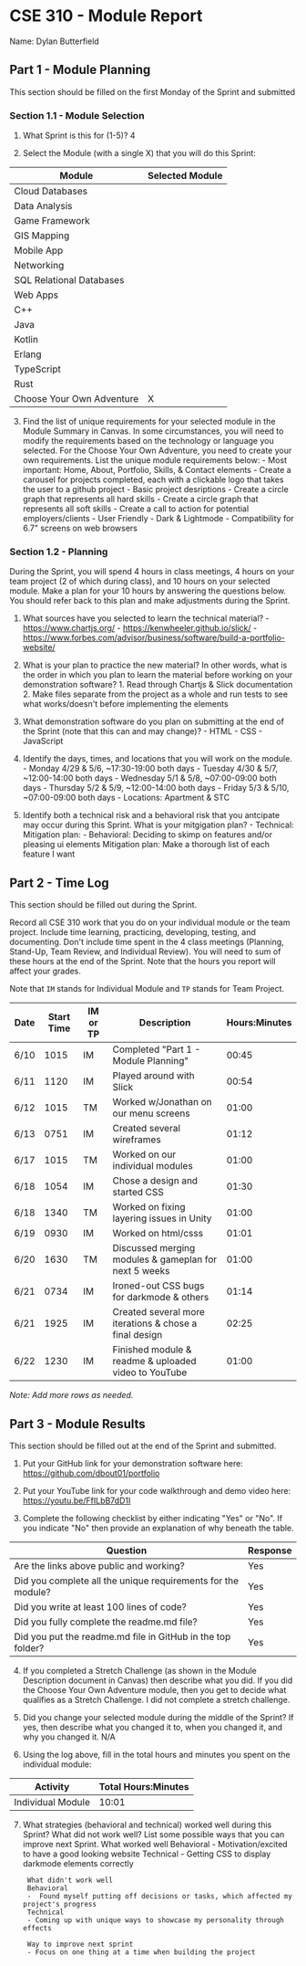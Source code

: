 # CSE 310 - Module Report

Name: Dylan Butterfield

## Part 1 - Module Planning

This section should be filled on the first Monday of the Sprint and submitted

### Section 1.1 - Module Selection

1. What Sprint is this for (1-5)? 4

2. Select the Module (with a single X) that you will do this Sprint:

|Module                   |Selected Module|
|-------------------------|---------------|
|Cloud Databases          |               |
|Data Analysis            |               |
|Game Framework           |               |
|GIS Mapping              |               |
|Mobile App               |               |
|Networking               |               |
|SQL Relational Databases |               |
|Web Apps                 |               |
|C++                      |               |
|Java                     |               |
|Kotlin                   |               |
|Erlang                   |               |
|TypeScript               |               |
|Rust                     |               |
|Choose Your Own Adventure|      X        |

3. Find the list of unique requirements for your selected module in the Module Summary in Canvas.  In some circumstances, you will need to modify the requirements based on the technology or language you selected.  For the Choose Your Own Adventure, you need to create your own requirements.  List the unique module requirements below:
        - Most important: Home, About, Portfolio, Skills, & Contact elements
        - Create a carousel for projects completed, each with a clickable logo that takes the user to
            a github project
                - Basic project desriptions
        - Create a circle graph that represents all hard skills
        - Create a circle graph that represents all soft skills
        - Create a call to action for potential employers/clients
        - User Friendly
        - Dark & Lightmode
        - Compatibility for 6.7" screens on web browsers

### Section 1.2 - Planning

During the Sprint, you will spend 4 hours in class meetings, 4 hours on your team project (2 of which during class), and 10 hours on your selected module.  Make a plan for your 10 hours by answering the questions below.  You should refer back to this plan and make adjustments during the Sprint.

1. What sources have you selected to learn the technical material?
        - https://www.chartjs.org/
        - https://kenwheeler.github.io/slick/
        - https://www.forbes.com/advisor/business/software/build-a-portfolio-website/

2. What is your plan to practice the new material?  In other words, what is the order in which you plan to learn the material before working on your demonstration software?
        1. Read through Chartjs & Slick documentation
        2. Make files separate from the project as a whole and run tests to see what works/doesn't
            before implementing the elements

3. What demonstration software do you plan on submitting at the end of the Sprint (note that this can and may change)?
        - HTML
        - CSS
        - JavaScript

4. Identify the days, times, and locations that you will work on the module.
        - Monday 4/29 & 5/6, ~17:30-19:00 both days
        - Tuesday 4/30 & 5/7, ~12:00-14:00 both days
        - Wednesday 5/1 & 5/8, ~07:00-09:00 both days
        - Thursday 5/2 & 5/9, ~12:00-14:00 both days
        - Friday 5/3 & 5/10, ~07:00-09:00 both days
        - Locations: Apartment & STC

5. Identify both a technical risk and a behavioral risk that you antcipate may occur during this Sprint.  What is your mitgigation plan?
        - Technical:
            Mitigation plan:
        - Behavioral: Deciding to skimp on features and/or pleasing ui elements
            Mitigation plan: Make a thorough list of each feature I want


## Part 2 - Time Log

This section should be filled out during the Sprint. 

Record all CSE 310 work that you do on your individual module or the team project.  Include time learning, practicing, developing, testing, and documenting.  Don't include time spent in the 4 class meetings (Planning, Stand-Up, Team Review, and Individual Review).  You will need to sum of these hours at the end of the Sprint. Note that the hours you report will affect your grades.

Note that `IM` stands for Individual Module and `TP` stands for Team Project.  

|Date      |Start Time|IM or TP|Description                                 |Hours:Minutes|
|----------|----------|--------|--------------------------------------------|-------------|
|6/10      |1015      |IM      |Completed "Part 1 - Module Planning"        |00:45        |
|6/11      |1120      |IM      |Played around with Slick                    |00:54        |
|6/12      |1015      |TM      |Worked w/Jonathan on our menu screens       |01:00        |
|6/13      |0751      |IM      |Created several wireframes                  |01:12        |
|6/17      |1015      |TM      |Worked on our individual modules            |01:00        |
|6/18      |1054      |IM      |Chose a design and started CSS              |01:30        |
|6/18      |1340      |TM      |Worked on fixing layering issues in Unity   |01:00        |
|6/19      |0930      |IM      |Worked on html/csss                         |01:01        |
|6/20      |1630      |TM      |Discussed merging modules & gameplan for next 5 weeks     |01:00        |
|6/21      |0734      |IM      |Ironed-out CSS bugs for darkmode & others   |01:14        |
|6/21      |1925      |IM      |Created several more iterations & chose a final design    |02:25        |
|6/22      |1230      |IM      |Finished module & readme & uploaded video to YouTube      |01:00        |

_Note: Add more rows as needed._


## Part 3 - Module Results

This section should be filled out at the end of the Sprint and submitted.

1. Put your GitHub link for your demonstration software here: https://github.com/dbout01/portfolio

2. Put your YouTube link for your code walkthrough and demo video here: https://youtu.be/FfILbB7dD1I

3. Complete the following checklist by either indicating "Yes" or "No". If you indicate "No" then provide an explanation of why beneath the table.

|Question                                                    |Response|
|------------------------------------------------------------|--------|
|Are the links above public and working?                     |  Yes   |
|Did you complete all the unique requirements for the module?|  Yes   |
|Did you write at least 100 lines of code?                   |  Yes   |
|Did you fully complete the readme.md file?                  |  Yes   |
|Did you put the readme.md file in GitHub in the top folder? |  Yes   |

4. If you completed a Stretch Challenge (as shown in the Module Description document in Canvas) then describe what you did.  If you did the Choose Your Own Adventure module, then you get to decide what qualifies as a Stretch Challenge.
        I did not complete a stretch challenge.

5. Did you change your selected module during the middle of the Sprint?  If yes, then describe what you changed it to, when you changed it, and why you changed it.
        N/A

6. Using the log above, fill in the total hours and minutes you spent on the individual module:

|Activity         |Total Hours:Minutes|
|-----------------|-------------------|
|Individual Module|      10:01        |

7. What strategies (behavioral and technical) worked well during this Sprint?  What did not work well?  List some possible ways that you can improve next Sprint.
        What worked well
        Behavioral
        - Motivation/excited to have a good looking website
        Technical
        - Getting CSS to display darkmode elements correctly

        What didn't work well
        Behavioral
        -  Found myself putting off decisions or tasks, which affected my project's progress
        Technical
        - Coming up with unique ways to showcase my personality through effects

        Way to improve next sprint
        - Focus on one thing at a time when building the project